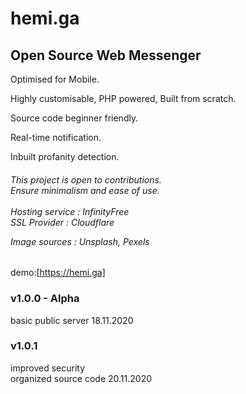 # hemi.ga 

<h2>Open Source Web Messenger</h2> 

Optimised for Mobile.

Highly customisable, PHP powered, Built from scratch. 

Source code beginner friendly. 

Real-time notification.

Inbuilt profanity detection.

<h6>
<i>This project is open to contributions.<br>
   Ensure minimalism and ease of use.
 <br>
  <br>
 Hosting service : InfinityFree <br>
 SSL Provider    : Cloudflare <br>
  
 Image sources   : Unsplash, Pexels </i>
</h6>

demo:[https://hemi.ga]
</br>
<h3>v1.0.0 - Alpha</h3> 
basic public server
18.11.2020<br>

<h3>v1.0.1</h3>
improved security<br> 
organized source code
20.11.2020

